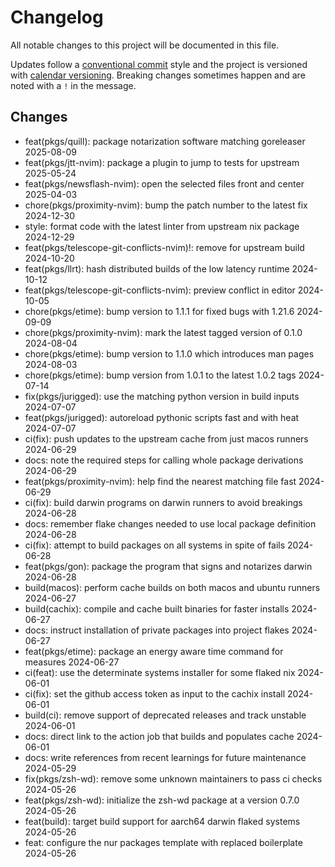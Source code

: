 # Changelog

All notable changes to this project will be documented in this file.

Updates follow a [conventional commit][commits] style and the project is
versioned with [calendar versioning][calver]. Breaking changes sometimes happen
and are noted with a `!` in the message.

## Changes

- feat(pkgs/quill): package notarization software matching goreleaser 2025-08-09
- feat(pkgs/jtt-nvim): package a plugin to jump to tests for upstream 2025-05-24
- feat(pkgs/newsflash-nvim): open the selected files front and center 2025-04-03
- chore(pkgs/proximity-nvim): bump the patch number to the latest fix 2024-12-30
- style: format code with the latest linter from upstream nix package 2024-12-29
- feat(pkgs/telescope-git-conflicts-nvim)!: remove for upstream build 2024-10-20
- feat(pkgs/llrt): hash distributed builds of the low latency runtime 2024-10-12
- feat(pkgs/telescope-git-conflicts-nvim): preview conflict in editor 2024-10-05
- chore(pkgs/etime): bump version to 1.1.1 for fixed bugs with 1.21.6 2024-09-09
- chore(pkgs/proximity-nvim): mark the latest tagged version of 0.1.0 2024-08-04
- chore(pkgs/etime): bump version to 1.1.0 which introduces man pages 2024-08-03
- chore(pkgs/etime): bump version from 1.0.1 to the latest 1.0.2 tags 2024-07-14
- fix(pkgs/jurigged): use the matching python version in build inputs 2024-07-07
- feat(pkgs/jurigged): autoreload pythonic scripts fast and with heat 2024-07-07
- ci(fix): push updates to the upstream cache from just macos runners 2024-06-29
- docs: note the required steps for calling whole package derivations 2024-06-29
- feat(pkgs/proximity-nvim): help find the nearest matching file fast 2024-06-29
- ci(fix): build darwin programs on darwin runners to avoid breakings 2024-06-28
- docs: remember flake changes needed to use local package definition 2024-06-28
- ci(fix): attempt to build packages on all systems in spite of fails 2024-06-28
- feat(pkgs/gon): package the program that signs and notarizes darwin 2024-06-28
- build(macos): perform cache builds on both macos and ubuntu runners 2024-06-27
- build(cachix): compile and cache built binaries for faster installs 2024-06-27
- docs: instruct installation of private packages into project flakes 2024-06-27
- feat(pkgs/etime): package an energy aware time command for measures 2024-06-27
- ci(feat): use the determinate systems installer for some flaked nix 2024-06-01
- ci(fix): set the github access token as input to the cachix install 2024-06-01
- build(ci): remove support of deprecated releases and track unstable 2024-06-01
- docs: direct link to the action job that builds and populates cache 2024-06-01
- docs: write references from recent learnings for future maintenance 2024-05-29
- fix(pkgs/zsh-wd): remove some unknown maintainers to pass ci checks 2024-05-26
- feat(pkgs/zsh-wd): initialize the zsh-wd package at a version 0.7.0 2024-05-26
- feat(build): target build support for aarch64 darwin flaked systems 2024-05-26
- feat: configure the nur packages template with replaced boilerplate 2024-05-26

[calver]: https://calver.org
[commits]: https://www.conventionalcommits.org/en/v1.0.0/
